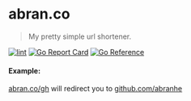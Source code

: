 # abran.co

> My pretty simple url shortener.

[![lint](https://github.com/abranhe/to/actions/workflows/lint.yml/badge.svg)](https://github.com/abranhe/to/actions/workflows/lint.yml)
[![Go Report Card](https://goreportcard.com/badge/github.com/abranhe/to)](https://goreportcard.com/report/github.com/abranhe/to)
[![Go Reference](https://pkg.go.dev/badge/github.com/abranhe/to.svg)](https://pkg.go.dev/github.com/abranhe/to)

#### Example:

[abran.co/gh](http://abran.co/gh) will redirect you to [github.com/abranhe](https://github.com/abranhe)
